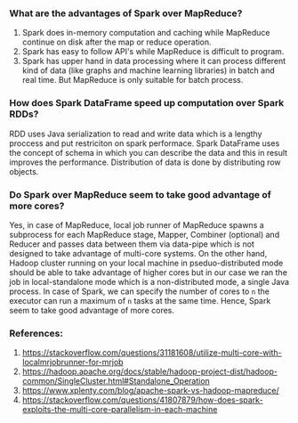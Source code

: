 ### What are the advantages of Spark over MapReduce?

1. Spark does in-memory computation and caching while MapReduce continue on disk after the map or reduce operation.
2. Spark has easy to follow API's while MapReduce is difficult to program.
3. Spark has upper hand in data processing where it can process different kind of data (like graphs and machine learning libraries) in batch and real time. But MapReduce is only suitable for batch process.

### How does Spark DataFrame speed up computation over Spark RDDs?

RDD uses Java serialization to read and write data which is a lengthy proccess and put restriciton on spark performace.
Spark DataFrame uses the concept of schema in which you can describe the data and this in result improves the performance. Distribution of data is done by distributing row objects.

### Do Spark over MapReduce seem to take good advantage of more cores?

Yes, in case of MapReduce, local job runner of MapReduce spawns a subprocess for each MapReduce stage, Mapper, Combiner (optional) and Reducer and passes data between them via data-pipe which is not designed to take advantage of multi-core systems. On the other hand, Hadoop cluster running on your local machine in pseduo-distributed mode should be able to take advantage of higher cores but in our case we ran the job in local-standalone mode which is a non-distributed mode, a single Java process. In case of Spark, we can specify the number of cores to `n` the executor can run a maximum of `n` tasks at the same time. Hence, Spark seem to take good advantage of more cores.

### References:

1.  https://stackoverflow.com/questions/31181608/utilize-multi-core-with-localmrjobrunner-for-mrjob
2.  https://hadoop.apache.org/docs/stable/hadoop-project-dist/hadoop-common/SingleCluster.html#Standalone_Operation
3.  https://www.xplenty.com/blog/apache-spark-vs-hadoop-mapreduce/
4.  https://stackoverflow.com/questions/41807879/how-does-spark-exploits-the-multi-core-parallelism-in-each-machine
